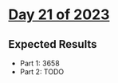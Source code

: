 # [Day 21 of 2023](https://adventofcode.com/2023/day/21)

## Expected Results

- Part 1: 3658
- Part 2: TODO
